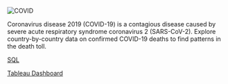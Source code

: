 ![COVID](https://i.imgur.com/JQSJ9s0.jpg)

Coronavirus disease 2019 (COVID-19) is a contagious disease caused by severe acute respiratory syndrome coronavirus 2 (SARS-CoV-2). Explore country-by-country data on confirmed COVID-19 deaths to find patterns in the death toll.


[SQL](https://github.com/mirahari/covid/blob/main/covid.sql)

[Tableau Dashboard](https://public.tableau.com/app/profile/amirah1007/viz/COVID-19Dashboard_16328422918930/Dashboard1)


